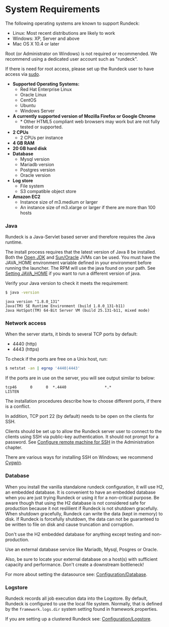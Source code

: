 # System Requirements

The following operating systems are known to support Rundeck:

- Linux: Most recent distributions are likely to work
- Windows: XP, Server and above
- Mac OS X 10.4 or later

Root (or Administrator on Windows) is not required or recommended. We
recommend using a dedicated user account such as "rundeck".

If there is need for root access, please set up the Rundeck user
to have access via [sudo].

[sudo]: https://en.wikipedia.org/wiki/Sudo

- **Supported Operating Systems:**
  - Red Hat Enterprise Linux
  - Oracle Linux
  - CentOS
  - Ubuntu
  - Windows Server
- **A currently supported version of Mozilla Firefox or Google Chrome**
  - \* Other HTML5 compliant web browsers may work but are not fully tested or supported.
- **2 CPUs**
  - 2 CPUs per instance
- **4 GB RAM**
- **20 GB hard disk**
- **Database**
  - Mysql version
  - Mariadb version
  - Postgres version
  - Oracle version
- **Log store**
  - File system
  - S3 compatible object store
- **Amazon EC2**
  - Instance size of m3.medium or larger
  - An instance size of m3.xlarge or larger if there are more than 100 hosts

### Java

Rundeck is a Java-Servlet based server and therefore requires the Java
runtime.

The install process requires that the latest version of Java 8
be installed. Both the [Open JDK](http://openjdk.java.net/) and [Sun/Oracle](https://java.com/) JVMs can be used.
You must have the JAVA_HOME environment variable defined
in your environment before running the launcher. The RPM will use the java found on your path. See [Setting JAVA_HOME](/administration/maintenance/startup.md#setting-java_home) if you want to run a different version of java.

Verify your Java version to check it meets the requirement:

```bash
$ java -version
```

```
java version "1.8.0_131"
Java(TM) SE Runtime Environment (build 1.8.0_131-b11)
Java HotSpot(TM) 64-Bit Server VM (build 25.131-b11, mixed mode)
```

### Network access

When the server starts, it binds to several TCP ports by default:

- 4440 (http)
- 4443 (https)

To check if the ports are free on a Unix host, run:

```bash
$ netstat -an | egrep '4440|4443'
```

If the ports are in use on the server, you will see output similar to below:

    tcp46      0      0  *.4440                 *.*                    LISTEN

The installation procedures describe how to choose different ports, if
there is a conflict.

In addition, TCP port 22 (by default) needs to be open on the clients for SSH.

Clients should be set up to allow the Rundeck server user to connect to
the clients using SSH via public-key authentication. It should not
prompt for a password. See
[Configure remote machine for SSH](/administration/projects/node-execution/ssh.md#configuring-remote-machine-for-ssh)
in the Administration chapter.

There are various ways for installing SSH on Windows; we recommend
[Cygwin].

[cygwin]: https://www.cygwin.com/

### Database

When you install the vanilla standalone rundeck configuration, it will use H2, an embedded database.
It is convenient to have an embedded database when you are just trying Rundeck or using it for a non-critical purpose. Be aware though that using the H2 database is not considered safe for production because it not reslilient if Rundeck is not shutdown gracefully. When shutdown gracefully, Rundeck can write the data (kept in memory) to disk. If Rundeck is forcefully shutdown, the data can not be guaranteed to be written to file on disk and cause truncation and corruption.

Don't use the H2 embedded database for anything except testing and non-production.

Use an external database service like Mariadb, Mysql, Posgres or Oracle.

Also, be sure to locate your external database on a host(s) with sufficient capacity and performance. Don't create a downstream bottleneck!

For more about setting the datasource see: [Configuration/Database](/administration/configuration/database/index.md).

### Logstore

Rundeck records all job execution data into the Logstore. By default, Rundeck is configured to use the local file system. Normally, that is defined by the `framework.logs.dir` system setting found in framework.properties.

If you are setting up a clustered Rundeck see: [Configuration/Logstore](/administration/cluster/logstore/index.md).
